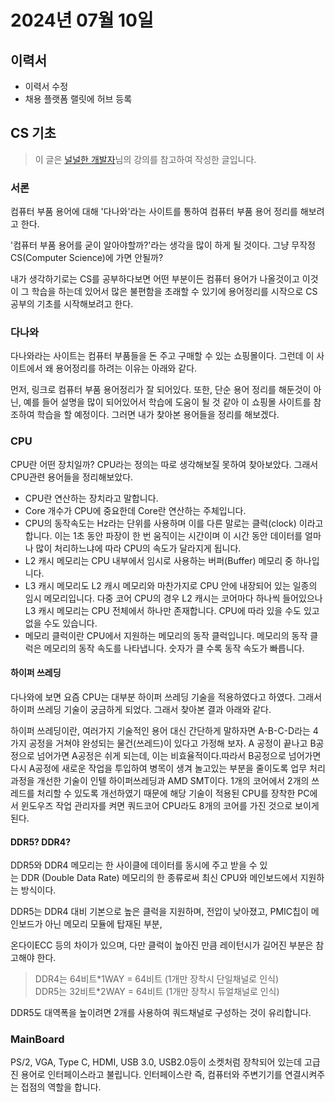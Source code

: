 # 2024년 07월 10일

## 이력서

- 이력서 수정
- 채용 플랫폼 랠릿에 허브 등록

## CS 기초

> 이 글은 [널널한 개발자](https://www.inflearn.com/course/%EB%84%93%EA%B3%A0%EC%96%95%EA%B2%8C-%EC%BB%B4%EA%B3%B5-%EC%A0%84%EA%B3%B5%EC%9E%90/dashboard)님의 강의를 참고하여 작성한 글입니다.

### 서론

컴퓨터 부품 용어에 대해 '다나와'라는 사이트를 통하여 컴퓨터 부품 용어 정리를 해보려고 한다.

'컴퓨터 부품 용어를 굳이 알아야할까?'라는 생각을 많이 하게 될 것이다. 그냥 무작정 CS(Computer Science)에 가면 안될까?

내가 생각하기로는 CS를 공부하다보면 어떤 부분이든 컴퓨터 용어가 나올것이고 이것이 그 학습을 하는데 있어서 많은 불편함을 초래할 수 있기에 용어정리를 시작으로 CS공부의 기초를 시작해보려고 한다.

### 다나와

다나와라는 사이트는 컴퓨터 부품들을 돈 주고 구매할 수 있는 쇼핑몰이다. 그런데 이 사이트에서 왜 용어정리를 하려는 이유는 아래와 같다.

먼저, 링크로 컴퓨터 부품 용어정리가 잘 되어있다. 또한, 단순 용어 정리를 해둔것이 아닌, 예를 들어 설명을 많이 되어있어서 학습에 도움이 될 것 같아 이 쇼핑몰 사이트를 참조하여 학습을 할 예정이다. 그러면 내가 찾아본 용어들을 정리를 해보겠다.

### CPU

CPU란 어떤 장치일까? CPU라는 정의는 따로 생각해보질 못하여 찾아보았다. 그래서 CPU관련 용어들을 정리해보았다.

- CPU란 연산하는 장치라고 말합니다.
- Core 개수가 CPU에 중요한데 Core란 연산하는 주체입니다.
- CPU의 동작속도는 Hz라는 단위를 사용하며 이를 다른 말로는 클럭(clock) 이라고 합니다. 이는 1초 동안 파장이 한 번 움직이는 시간이며 이 시간 동안 데이터를 얼마나 많이 처리하느냐에 따라 CPU의 속도가 달라지게 됩니다.
- L2 캐시 메모리는 CPU 내부에서 임시로 사용하는 버퍼(Buffer) 메모리 중 하나입니다.
- L3 캐시 메모리도 L2 캐시 메모리와 마찬가지로 CPU 안에 내장되어 있는 일종의 임시 메모리입니다. 다중 코어 CPU의 경우 L2 캐시는 코어마다 하나씩 들어있으나 L3 캐시 메모리는 CPU 전체에서 하나만 존재합니다. CPU에 따라 있을 수도 있고 없을 수도 있습니다.
- 메모리 클럭이란 CPU에서 지원하는 메모리의 동작 클럭입니다. 메모리의 동작 클럭은 메모리의 동작 속도를 나타냅니다. 숫자가 클 수록 동작 속도가 빠릅니다.

#### 하이퍼 쓰레딩

다나와에 보면 요즘 CPU는 대부분 하이퍼 쓰레딩 기술을 적용하였다고 하였다. 그래서 하이퍼 쓰레딩 기술이 궁금하게 되었다. 그래서 찾아본 결과 아래와 같다.

하이퍼 쓰레딩이란, 여러가지 기술적인 용어 대신 간단하게 말하자면 A-B-C-D라는 4가지 공정을 거쳐야 완성되는 물건(쓰레드)이 있다고 가정해 보자. A 공정이 끝나고 B공정으로 넘어가면 A공정은 쉬게 되는데, 이는 비효율적이다.따라서 B공정으로 넘어가면 다시 A공정에 새로운 작업을 투입하여 병목이 생겨 놀고있는 부분을 줄이도록 업무 처리 과정을 개선한 기술이 인텔 하이퍼쓰레딩과 AMD SMT이다. 1개의 코어에서 2개의 쓰레드를 처리할 수 있도록 개선하였기 때문에 해당 기술이 적용된 CPU를 장착한 PC에서 윈도우즈 작업 관리자를 켜면 쿼드코어 CPU라도 8개의 코어를 가진 것으로 보이게 된다.

#### DDR5? DDR4?

DDR5와 DDR4 메모리는 한 사이클에 데이터를 동시에 주고 받을 수 있는 DDR (Double Data Rate) 메모리의 한 종류로써 최신 CPU와 메인보드에서 지원하는 방식이다.

DDR5는 DDR4 대비 기본으로 높은 클럭을 지원하며, 전압이 낮아졌고, PMIC칩이 메인보드가 아닌 메모리 모듈에 탑재된 부분,

온다이ECC 등의 차이가 있으며, 다만 클럭이 높아진 만큼 레이턴시가 길어진 부분은 참고해야 한다.

> DDR4는 64비트\*1WAY = 64비트 (1개만 장착시 단일채널로 인식)  
> DDR5는 32비트\*2WAY = 64비트 (1개만 장착시 듀얼채널로 인식)

DDR5도 대역폭을 높이려면 2개를 사용하여 쿼드채널로 구성하는 것이 유리합니다.

### MainBoard

PS/2, VGA, Type C, HDMI, USB 3.0, USB2.0등이 소켓처럼 장착되어 있는데 고급진 용어로 인터페이스라고 불립니다. 인터페이스란 즉, 컴퓨터와 주변기기를 연결시켜주는 접점의 역할을 합니다.
